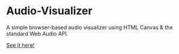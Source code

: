 # Audio-Visualizer
A simple browser-based audio visualizer using HTML Canvas &amp; the standard Web Audio API.  

[See it here!](https://jeannforbes.github.io/Audio-Visualizer/)
